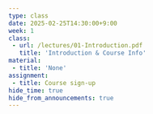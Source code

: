 ```yaml
---
type: class
date: 2025-02-25T14:30:00+9:00
week: 1
class:
 - url: /lectures/01-Introduction.pdf
   title: 'Introduction & Course Info'
material:
 - title: 'None'
assignment:
 - title: Course sign-up  
hide_time: true
hide_from_announcements: true
---
```

